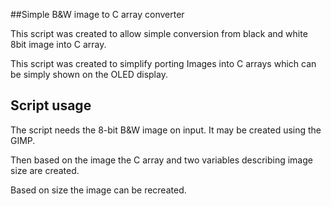 ##Simple B&W image to C array converter

This script was created to allow simple conversion from black and white 8bit image into C array.

This script was created to simplify porting Images into C arrays which can be simply shown on the OLED display.

## Script usage
The script needs the 8-bit B&W image on input. It may be created using the GIMP.

Then based on the image the C array and two variables describing image size are created.

Based on size the image can be recreated.
